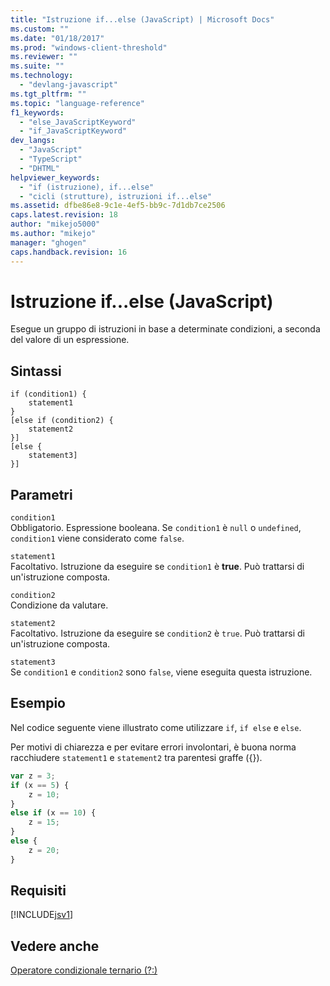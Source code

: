 ```yaml
---
title: "Istruzione if...else (JavaScript) | Microsoft Docs"
ms.custom: ""
ms.date: "01/18/2017"
ms.prod: "windows-client-threshold"
ms.reviewer: ""
ms.suite: ""
ms.technology: 
  - "devlang-javascript"
ms.tgt_pltfrm: ""
ms.topic: "language-reference"
f1_keywords: 
  - "else_JavaScriptKeyword"
  - "if_JavaScriptKeyword"
dev_langs: 
  - "JavaScript"
  - "TypeScript"
  - "DHTML"
helpviewer_keywords: 
  - "if (istruzione), if...else"
  - "cicli (strutture), istruzioni if...else"
ms.assetid: dfbe86e8-9c1e-4ef5-bb9c-7d1db7ce2506
caps.latest.revision: 18
author: "mikejo5000"
ms.author: "mikejo"
manager: "ghogen"
caps.handback.revision: 16
---
```

# Istruzione if...else (JavaScript)
Esegue un gruppo di istruzioni in base a determinate condizioni, a seconda del valore di un espressione.  
  
## Sintassi  
  
```  
if (condition1) {  
    statement1  
}  
[else if (condition2) {  
    statement2  
}]  
[else {  
    statement3]   
}]  
```  
  
## Parametri  
 `condition1`  
 Obbligatorio.  Espressione booleana.  Se `condition1` è `null` o `undefined`, `condition1` viene considerato come `false`.  
  
 `statement1`  
 Facoltativo.  Istruzione da eseguire se `condition1` è **true**.  Può trattarsi di un'istruzione composta.  
  
 `condition2`  
 Condizione da valutare.  
  
 `statement2`  
 Facoltativo.  Istruzione da eseguire se `condition2` è `true`.  Può trattarsi di un'istruzione composta.  
  
 `statement3`  
 Se `condition1` e `condition2` sono `false`, viene eseguita questa istruzione.  
  
## Esempio  
 Nel codice seguente viene illustrato come utilizzare `if`, `if else` e `else`.  
  
 Per motivi di chiarezza e per evitare errori involontari, è buona norma racchiudere `statement1` e `statement2` tra parentesi graffe \({}\).  
  
```javascript  
var z = 3;  
if (x == 5) {  
    z = 10;  
}  
else if (x == 10) {  
    z = 15;  
}  
else {  
    z = 20;  
}  
```  
  
## Requisiti  
 [!INCLUDE[jsv1](../../javascript/misc/includes/jsv1-md.md)]  
  
## Vedere anche  
 [Operatore condizionale ternario \(?:\)](../../javascript/reference/conditional-ternary-operator-decrement-javascript.md)